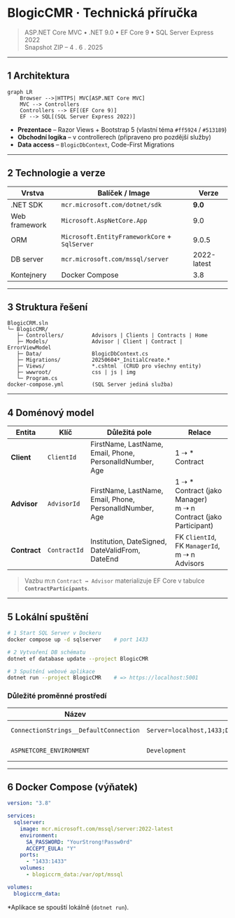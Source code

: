 # BlogicCMR · Technická příručka  
> ASP.NET Core MVC • .NET 9.0 • EF Core 9 • SQL Server Express 2022  
> Snapshot ZIP – 4 . 6 . 2025

---

## 1 Architektura

```mermaid
graph LR
    Browser -->|HTTPS| MVC[ASP.NET Core MVC]
    MVC --> Controllers
    Controllers --> EF[(EF Core 9)]
    EF --> SQL[(SQL Server Express 2022)]
```

* **Prezentace** – Razor Views + Bootstrap 5 (vlastní téma `#ff5924` / `#513189`)  
* **Obchodní logika** – v controllerech (připraveno pro pozdější služby)  
* **Data access** – `BlogicDbContext`, Code-First Migrations  

---

## 2 Technologie a verze

| Vrstva | Balíček / Image | Verze |
|--------|-----------------|-------|
| .NET SDK | `mcr.microsoft.com/dotnet/sdk` | **9.0** |
| Web framework | `Microsoft.AspNetCore.App` | 9.0 |
| ORM | `Microsoft.EntityFrameworkCore` + `SqlServer` | 9.0.5 |
| DB server | `mcr.microsoft.com/mssql/server` | 2022-latest |
| Kontejnery | Docker Compose | 3.8 |

---

## 3 Struktura řešení

```
BlogicCRM.sln
└─ BlogicCMR/
   ├─ Controllers/         Advisors | Clients | Contracts | Home
   ├─ Models/              Advisor | Client | Contract | ErrorViewModel
   ├─ Data/                BlogicDbContext.cs
   ├─ Migrations/          20250604*_InitialCreate.*
   ├─ Views/               *.cshtml  (CRUD pro všechny entity)
   ├─ wwwroot/             css | js | img
   └─ Program.cs
docker-compose.yml         (SQL Server jediná služba)
```

---

## 4 Doménový model

| Entita | Klíč | Důležitá pole | Relace |
|--------|------|---------------|--------|
| **Client**   | `ClientId`   | FirstName, LastName, Email, Phone, PersonalIdNumber, Age | 1 ⇢ * Contract |
| **Advisor**  | `AdvisorId`  | FirstName, LastName, Email, Phone, PersonalIdNumber, Age | 1 ⇢ * Contract (jako Manager) <br>m ⇢ n Contract (jako Participant) |
| **Contract** | `ContractId` | Institution, DateSigned, DateValidFrom, DateEnd        | FK `ClientId`, FK `ManagerId`, m ⇢ n Advisors |

> Vazbu m:n `Contract ↔ Advisor` materializuje EF Core v tabulce **`ContractParticipants`**.

---

## 5 Lokální spuštění

```bash
# 1 Start SQL Server v Dockeru
docker compose up -d sqlserver    # port 1433

# 2 Vytvoření DB schématu
dotnet ef database update --project BlogicCMR

# 3 Spuštění webové aplikace
dotnet run --project BlogicCMR    # => https://localhost:5001
```

### Důležité proměnné prostředí

| Název | Výchozí hodnota | Popis |
|-------|-----------------|-------|
| `ConnectionStrings__DefaultConnection` | `Server=localhost,1433;Database=BlogicDb;User=sa;Password=YourStrong!Passw0rd;TrustServerCertificate=True` | připojení k SQL |
| `ASPNETCORE_ENVIRONMENT` | `Development` | profil konfigurace |

---

## 6 Docker Compose (výňatek)

```yaml
version: "3.8"

services:
  sqlserver:
    image: mcr.microsoft.com/mssql/server:2022-latest
    environment:
      SA_PASSWORD: "YourStrong!Passw0rd"
      ACCEPT_EULA: "Y"
    ports:
      - "1433:1433"
    volumes:
      - blogiccrm_data:/var/opt/mssql

volumes:
  blogiccrm_data:
```

*Aplikace se spouští lokálně (`dotnet run`).  
